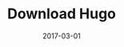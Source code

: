 ---
title: Download Hugo
linktitle:
description:
date: 2017-03-01
publishdate: 2017-03-01
lastmod: 2017-03-01
weight:
draft: false
slug:
aliases: []
notes:
---